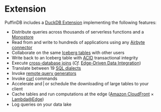 # Extension

PuffinDB includes a [DuckDB Extension](https://duckdb.org/docs/extensions/overview.html) implementing the following features:

- Distribute queries across thousands of serverless functions and a [Monostore](Monostore.md)
- Read from and write to hundreds of applications using any [Airbyte connector](https://airbyte.com/connectors)
- Collaborate on the same [Iceberg tables](https://iceberg.apache.org/spec/) with other users
- Write back to an Iceberg table with [ACID](https://en.wikipedia.org/wiki/ACID) transactional integrity
- Execute [cross-database joins](Query%20Proxy.md#query-delegation) (*Cf.* [Edge-Driven Data Integration](../EDDI.md))
- Translate between 19 [SQL dialects](Query%20Proxy.md#dialect-translation)
- Invoke [remote query generators](Query%20Proxy.md)
- Invoke [curl](https://curl.se/) commands
- Accelerate and | or schedule the downloading of large tables to your client
- Cache tables and run computations at the edge ([Amazon CloudFront](https://aws.amazon.com/cloudfront/) × [Lambda@Edge](https://aws.amazon.com/lambda/edge/))
- Log queries on your data lake
